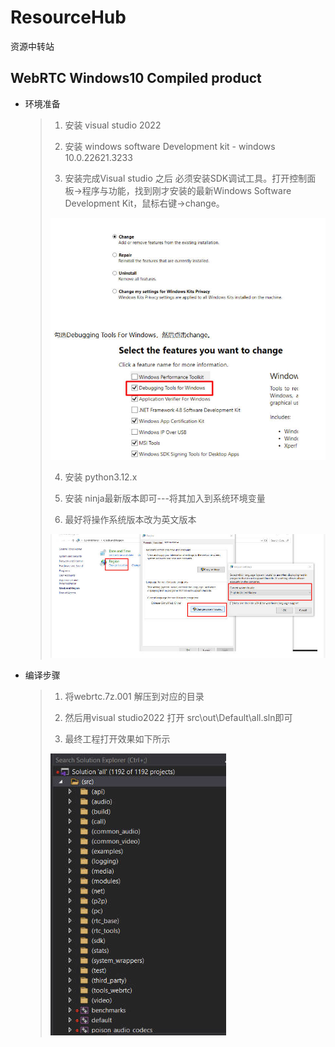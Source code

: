 # ResourceHub

资源中转站



## WebRTC Windows10 Compiled product 

* 环境准备

  >1. 安装 visual studio 2022
  >
  >2. 安装 windows software Development kit - windows 10.0.22621.3233
  >
  >3. 安装完成Visual studio 之后 必须安装SDK调试工具。打开控制面板->程序与功能，找到刚才安装的最新Windows Software Development Kit，鼠标右键->change。
  >
  >   ![image](/pics/installDbg.jpg)
  >
  >4. 安装 python3.12.x
  >
  >5. 安装 ninja最新版本即可---将其加入到系统环境变量
  >
  >6. 最好将操作系统版本改为英文版本
  >
  >![image](/pics/region.jpg)

* 编译步骤

  >1. 将webrtc.7z.001 解压到对应的目录
  >
  >2. 然后用visual studio2022 打开 src\out\Default\all.sln即可
  >
  >3. 最终工程打开效果如下所示
  >
  >   ![image](/pics/project.jpg)





